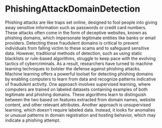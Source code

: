 # PhishingAttackDomainDetection
Phishing attacks are like traps set online, designed to fool people into giving away sensitive information such as passwords or credit card numbers. These attacks often come in the form of deceptive websites, known as phishing domains, which impersonate legitimate entities like banks or email providers. Detecting these fraudulent domains is critical to prevent individuals from falling victim to these scams and to safeguard sensitive data. However, traditional methods of detection, such as using static blacklists or rule-based algorithms, struggle to keep pace with the evolving tactics of cybercriminals. As a result, researchers have turned to machine learning techniques to bolster the defense against phishing attacks. Machine learning offers a powerful toolset for detecting phishing domains by enabling computers to learn from data and recognize patterns indicative of fraudulent activity. One approach involves supervised learning, where computers are trained on labeled datasets containing examples of both legitimate and phishing domains. These algorithms learn to distinguish between the two based on features extracted from domain names, website content, and other relevant attributes. Another approach is unsupervised learning, which doesn't require labeled data. Instead, it looks for anomalies or unusual patterns in domain registration and hosting behavior, which may indicate a phishing attempt. 
